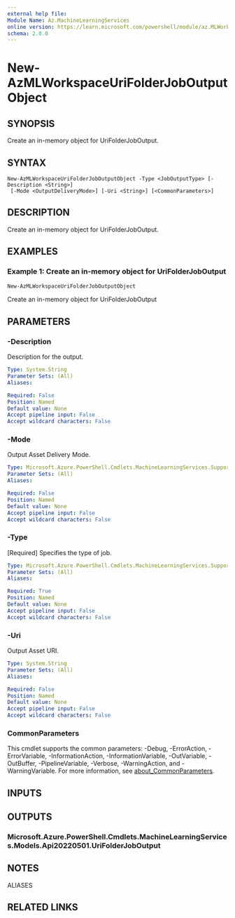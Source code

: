 ```yaml
---
external help file:
Module Name: Az.MachineLearningServices
online version: https://learn.microsoft.com/powershell/module/az.MLWorkspace/new-AzMLWorkspaceUriFolderJobOutputObject
schema: 2.0.0
---
```


# New-AzMLWorkspaceUriFolderJobOutputObject

## SYNOPSIS
Create an in-memory object for UriFolderJobOutput.

## SYNTAX

```
New-AzMLWorkspaceUriFolderJobOutputObject -Type <JobOutputType> [-Description <String>]
 [-Mode <OutputDeliveryMode>] [-Uri <String>] [<CommonParameters>]
```

## DESCRIPTION
Create an in-memory object for UriFolderJobOutput.

## EXAMPLES

### Example 1: Create an in-memory object for UriFolderJobOutput
```powershell
New-AzMLWorkspaceUriFolderJobOutputObject
```

Create an in-memory object for UriFolderJobOutput

## PARAMETERS

### -Description
Description for the output.

```yaml
Type: System.String
Parameter Sets: (All)
Aliases:

Required: False
Position: Named
Default value: None
Accept pipeline input: False
Accept wildcard characters: False
```

### -Mode
Output Asset Delivery Mode.

```yaml
Type: Microsoft.Azure.PowerShell.Cmdlets.MachineLearningServices.Support.OutputDeliveryMode
Parameter Sets: (All)
Aliases:

Required: False
Position: Named
Default value: None
Accept pipeline input: False
Accept wildcard characters: False
```

### -Type
[Required] Specifies the type of job.

```yaml
Type: Microsoft.Azure.PowerShell.Cmdlets.MachineLearningServices.Support.JobOutputType
Parameter Sets: (All)
Aliases:

Required: True
Position: Named
Default value: None
Accept pipeline input: False
Accept wildcard characters: False
```

### -Uri
Output Asset URI.

```yaml
Type: System.String
Parameter Sets: (All)
Aliases:

Required: False
Position: Named
Default value: None
Accept pipeline input: False
Accept wildcard characters: False
```

### CommonParameters
This cmdlet supports the common parameters: -Debug, -ErrorAction, -ErrorVariable, -InformationAction, -InformationVariable, -OutVariable, -OutBuffer, -PipelineVariable, -Verbose, -WarningAction, and -WarningVariable. For more information, see [about_CommonParameters](http://go.microsoft.com/fwlink/?LinkID=113216).

## INPUTS

## OUTPUTS

### Microsoft.Azure.PowerShell.Cmdlets.MachineLearningServices.Models.Api20220501.UriFolderJobOutput

## NOTES

ALIASES

## RELATED LINKS

